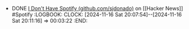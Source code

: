 - DONE [I Don't Have Spotify (github.com/sjdonado)](https://news.ycombinator.com/item?id=42110877) on [[Hacker News]] #Spotify
  :LOGBOOK:
  CLOCK: [2024-11-16 Sat 20:07:54]--[2024-11-16 Sat 20:11:16] =>  00:03:22
  :END:
